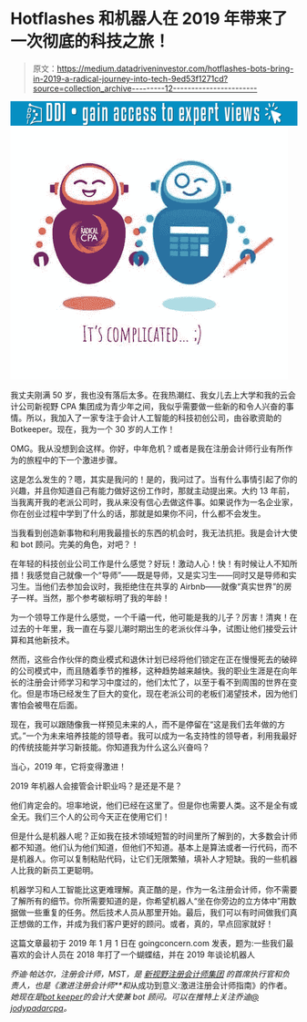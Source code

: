 # Hotflashes 和机器人在 2019 年带来了一次彻底的科技之旅！

> 原文：<https://medium.datadriveninvestor.com/hotflashes-bots-bring-in-2019-a-radical-journey-into-tech-9ed53f1271cd?source=collection_archive---------12----------------------->

[![](img/8dd5024388875eb0cd6b20a612fec298.png)](http://www.track.datadriveninvestor.com/1B9E)![](img/036ba04f0edf9075fc85ff201134c324.png)

我丈夫刚满 50 岁，我也没有落后太多。在我热潮红、我女儿去上大学和我的云会计公司新视野 CPA 集团成为青少年之间，我似乎需要做一些新的和令人兴奋的事情。所以，我加入了一家专注于会计人工智能的科技初创公司，由谷歌资助的 Botkeeper。现在，我为一个 30 岁的人工作！

OMG。我从没想到会这样。你好，中年危机？或者是我在注册会计师行业有所作为的旅程中的下一个激进步骤。

这是怎么发生的？嗯，其实是我问的！是的，我问过了。当有什么事情引起了你的兴趣，并且你知道自己有能力做好这份工作时，那就主动提出来。大约 13 年前，当我离开我的老派公司时，我从来没有信心去做这件事。如果说作为一名企业家，你在创业过程中学到了什么的话，那就是如果你不问，什么都不会发生。

当我看到创造新事物和利用我最擅长的东西的机会时，我无法抗拒。我是会计大使和 bot 顾问。完美的角色，对吧？！

在年轻的科技创业公司工作是什么感觉？好玩！激动人心！快！有时候让人不知所措！我感觉自己就像一个“导师”——既是导师，又是实习生——同时又是导师和实习生。当他们去参加会议时，我拒绝住在共享的 Airbnb——就像“真实世界”的房子一样。当然，那个参考碳标明了我的年龄！

为一个领导工作是什么感觉，一个千禧一代，他可能是我的儿子？厉害！清爽！在过去的十年里，我一直在与婴儿潮时期出生的老派伙伴斗争，试图让他们接受云计算和其他新技术。

然而，这些合作伙伴的商业模式和退休计划已经将他们锁定在正在慢慢死去的破碎的公司模式中，而且随着季节的推移，这种趋势越来越快。我的职业生涯是在向年长的注册会计师学习和学习中度过的，他们太忙了，以至于看不到周围的世界在变化。但是市场已经发生了巨大的变化，现在老派公司的老板们渴望技术，因为他们害怕会被甩在后面。

现在，我可以跟随像我一样预见未来的人，而不是停留在“这是我们去年做的方式。”一个为未来培养技能的领导者。我可以成为一名支持性的领导者，利用我最好的传统技能并学习新技能。你知道我为什么这么兴奋吗？

当心，2019 年，它将变得激进！

2019 年机器人会接管会计职业吗？是还是不是？

他们肯定会的。坦率地说，他们已经在这里了。但是你也需要人类。这不是全有或全无。我们三个人的公司今天正在使用它们！

但是什么是机器人呢？正如我在技术领域短暂的时间里所了解到的，大多数会计师都不知道。他们认为他们知道，但他们不知道。基本上是算法或者一行代码，而不是机器人。你可以复制粘贴代码，让它们无限繁殖，填补人才短缺。我的一些机器人比我的新员工更聪明。

机器学习和人工智能比这更难理解。真正酷的是，作为一名注册会计师，你不需要了解所有的细节。你所需要知道的是，你希望机器人“坐在你旁边的立方体中”用数据做一些重复的任务。然后技术人员从那里开始。最后，我们可以有时间做我们真正想做的工作，并成为我们客户更好的顾问。或者，真的，早点回家就好！

这篇文章最初于 2019 年 1 月 1 日在 goingconcern.com 发表，题为:一些我们最喜欢的会计人员在 2018 年打了一个蝴蝶结，并在 2019 年谈论机器人

*乔迪·帕达尔，注册会计师，MST，是* [*新视野注册会计师集团*](https://www.newvisioncpagroup.com/) *的首席执行官和负责人，也是《激进注册会计师**和*从成功到意义:激进注册会计师指南》的作者。*她现在是*[*bot keeper*](https://www.botkeeper.com/)*的会计大使兼 bot 顾问。可以在推特上关注乔迪*[*@ jodypadarcpa*](https://twitter.com/JodyPadarCPA)*。*